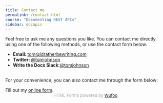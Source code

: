 ```yaml
---
title: Contact me
permalink: /contact.html
course: "Documenting REST APIs"
sidebar: docapis
---
```


Feel free to ask me any questions you like. You can contact me directly using one of the following methods, or use the contact form below.

<ul>
  <li><strong>Email: </strong><a href="mailto:tomjoht@gmail.com">tom@idratherbewriting.com</a></li>
  <li><strong>Twitter: </strong><a href="http://twitter.com/tomjohnson" target="\_blank">@tomjohnson</a></li>
  <li><strong>Write the Docs Slack:</strong><a href="https://writethedocs.slack.com/team/tomjohnson" target="\_blank">@tomjohnson</a></li>
</ul>

<div style="margin-top:30px;"></div>

For your convenience, you can also contact me through the form below:

<div style="margin-bottom:15px; padding-bottom:10px;">
<div id="wufoo-mlxbnfd14yabfn">
  Fill out my <a href="https://idratherbewriting.wufoo.com/forms/mlxbnfd14yabfn">online form</a>.
</div>
<div id="wuf-adv" style="font-family:inherit;font-size: small;color:#a7a7a7;text-align:center;display:block;">HTML Forms powered by <a href="http://www.wufoo.com">Wufoo</a>.</div>
<script type="text/javascript">var mlxbnfd14yabfn;(function(d, t) {
  var s = d.createElement(t), options = {
    'userName':'idratherbewriting',
    'formHash':'mlxbnfd14yabfn',
    'autoResize':true,
    'height':'660',
    'async':true,
    'host':'wufoo.com',
    'header':'show',
    'ssl':true};
  s.src = ('https:' == d.location.protocol ? 'https://' : 'http://') + 'www.wufoo.com/scripts/embed/form.js';
  s.onload = s.onreadystatechange = function() {
    var rs = this.readyState; if (rs) if (rs != 'complete') if (rs != 'loaded') return;
    try { mlxbnfd14yabfn = new WufooForm();mlxbnfd14yabfn.initialize(options);mlxbnfd14yabfn.display(); } catch (e) {}};
  var scr = d.getElementsByTagName(t)[0], par = scr.parentNode; par.insertBefore(s, scr);
})(document, 'script');</script>

</div>
